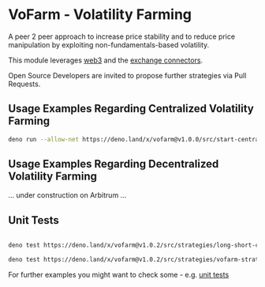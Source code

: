 # VoFarm - Volatility Farming
A peer 2 peer approach to increase price stability and to reduce price manipulation by exploiting non-fundamentals-based volatility.   

This module leverages [web3](https://deno.land/x/web3) and the [exchange connectors](https://deno.land/x/exchange_connectors).  

Open Source Developers are invited to propose further strategies via Pull Requests.   

## Usage Examples Regarding Centralized Volatility Farming
```sh
deno run --allow-net https://deno.land/x/vofarm@v1.0.0/src/start-centralized-vofarming.ts <yourbybitapikey> <yourbybitapisecret> BybitConnector LongShortClassics VFLogger 0 22
```


## Usage Examples Regarding Decentralized Volatility Farming
... under construction on Arbitrum ... 

## Unit Tests

```sh  

deno test https://deno.land/x/vofarm@v1.0.2/src/strategies/long-short-classics-strategy.ts

deno test https://deno.land/x/vofarm@v1.0.2/src/strategies/vofarm-strategy.ts

```

For further examples you might want to check some - e.g. [unit tests](https://github.com/distributed-ledger-technology/vofarm-centralized-variant-as-template/blob/main/src/long-short-exploit-strategy.spec.ts)
